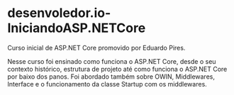 # desenvoledor.io-IniciandoASP.NETCore

Curso inicial de ASP.NET Core promovido por Eduardo Pires.

Nesse curso foi ensinado como funciona o ASP.NET Core, desde o seu contexto histórico, estrutura de projeto até como funciona o ASP.NET Core por baixo dos panos.
Foi abordado também sobre OWIN, Middlewares, Interface e o funcionamento da classe Startup com os middlewares.
